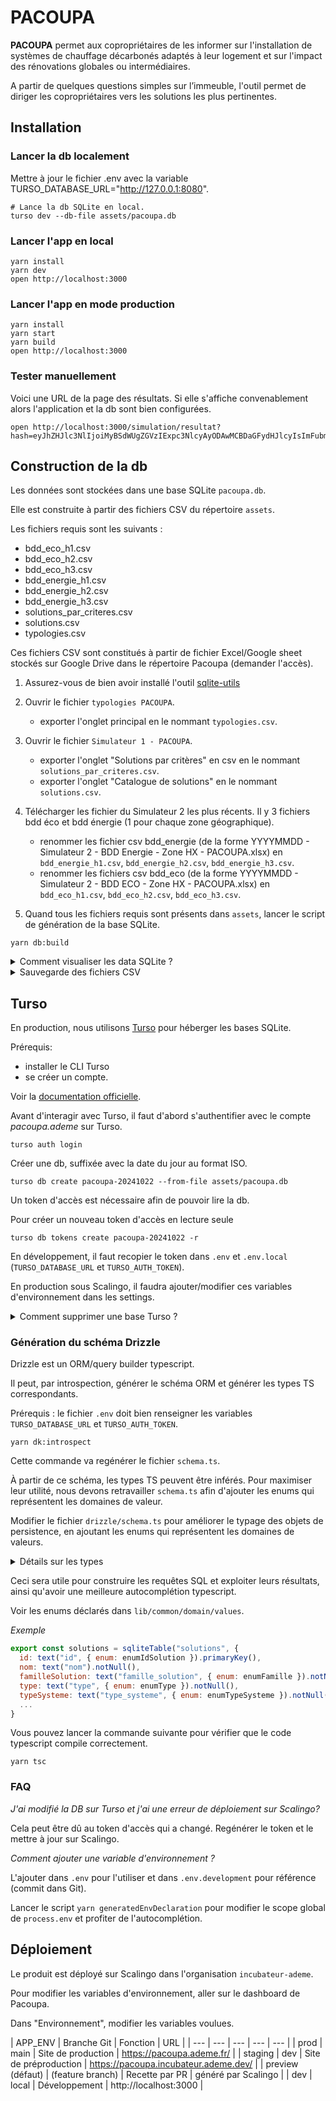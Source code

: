 # PACOUPA

**PACOUPA** permet aux copropriétaires de les informer sur l'installation de systèmes de chauffage décarbonés adaptés à leur logement et sur l'impact des rénovations globales ou intermédiaires.

A partir de quelques questions simples sur l’immeuble, l'outil permet de diriger les copropriétaires vers les solutions les plus pertinentes.

## Installation

### Lancer la db localement

Mettre à jour le fichier .env avec la variable TURSO_DATABASE_URL="http://127.0.0.1:8080".

```shell
# Lance la db SQLite en local.
turso dev --db-file assets/pacoupa.db 
```

### Lancer l'app en local

```shell
yarn install
yarn dev
open http://localhost:3000
```

### Lancer l'app en mode production

```shell
yarn install        
yarn start
yarn build
open http://localhost:3000
```

### Tester manuellement

Voici une URL de la page des résultats. 
Si elle s'affiche convenablement alors l'application et la db sont bien configurées.

```shell
open http://localhost:3000/simulation/resultat?hash=eyJhZHJlc3NlIjoiMyBSdWUgZGVzIExpc3NlcyAyODAwMCBDaGFydHJlcyIsImFubmVlIjoxOTcwLCJyZW5vdmF0aW9uIjpbXSwibmJMb2dlbWVudHMiOjMwLCJwb3NzZWRlRXNwYWNlc0V4dGVyaWV1cnNDb21tdW5zIjoiTm9uIiwicG9zc2VkZUVzcGFjZXNFeHRlcmlldXJzUGVyc29ubmVscyI6Ik91aSIsImVzcGFjZXNFeHRlcmlldXJzUGVyc29ubmVscyI6WyJiYWxjb24iXSwidHlwZUNIIjoiaW5kaXZpZHVlbCIsImVuZXJnaWVDSCI6ImdheiIsImVtZXR0ZXVyIjoicmFkaWF0ZXVycyIsInR5cGVFQ1MiOiJpbmRpdmlkdWVsIiwiZW5lcmdpZUVDUyI6ImdheiJ9&travauxNiveauIsolation=Global
```

## Construction de la db

Les données sont stockées dans une base SQLite `pacoupa.db`. 

Elle est construite à partir des fichiers CSV du répertoire `assets`. 

Les fichiers requis sont les suivants :
- bdd_eco_h1.csv
- bdd_eco_h2.csv
- bdd_eco_h3.csv
- bdd_energie_h1.csv
- bdd_energie_h2.csv
- bdd_energie_h3.csv
- solutions_par_criteres.csv
- solutions.csv
- typologies.csv

Ces fichiers CSV sont constitués à partir de fichier Excel/Google sheet stockés sur Google Drive dans le répertoire Pacoupa (demander l'accès).

1. Assurez-vous de bien avoir installé l'outil [sqlite-utils](https://sqlite-utils.datasette.io/en/stable/installation.html#using-homebrew)

2. Ouvrir le fichier `typologies PACOUPA`.
    - exporter l'onglet principal en le nommant `typologies.csv`.

3. Ouvrir le fichier `Simulateur 1 - PACOUPA`.
    - exporter l'onglet "Solutions par critères" en csv en le nommant `solutions_par_criteres.csv`.
    - exporter l'onglet "Catalogue de solutions" en le nommant `solutions.csv`.
    
4. Télécharger les fichier du Simulateur 2 les plus récents. Il y 3 fichiers bdd éco et bdd énergie (1 pour chaque zone géographique).
    - renommer les fichier csv bdd_energie (de la forme YYYYMMDD - Simulateur 2 - BDD Energie - Zone HX - PACOUPA.xlsx) en `bdd_energie_h1.csv`, `bdd_energie_h2.csv`, `bdd_energie_h3.csv`.
    - renommer les fichiers csv bdd_eco (de la forme YYYYMMDD - Simulateur 2 - BDD ECO - Zone HX - PACOUPA.xlsx) en `bdd_eco_h1.csv`, `bdd_eco_h2.csv`, `bdd_eco_h3.csv`.

5. Quand tous les fichiers requis sont présents dans `assets`, lancer le script de génération de la base SQLite.

```shell
yarn db:build
```

<details>
    <summary>Comment visualiser les data SQLite ?</summary>

    Pour visualiser les data, vous pouvez utiliser l'outil datasette.

    datasette assets/pacoupa.db

    Une technique pour s'assurer que le script de génération de la base s'est bien lancé, est de regarder la volumétrie attendue (ex: 120 000 lignes pour bdd_eco et bdd_energie).

</details>

<details>
    <summary>Sauvegarde des fichiers CSV</summary>

    Pour ne pas surcharger inutilement le repo GitHub Pacoupa, les fichiers CSV ne sont pas stockés (cf. .gitignore).

    Donc, à chaque fois qu'un fichier pacoupa.db est créé, et à minima, quand il est utilisé en production (cf. plus loin sur l'hébergement Turso), il est fortement conseillé de stocker l'ensemble des fichiers CSV dans un répertoire de backup sur le Drive de l'équipe. 
    
    Comme cela, à tout moment l'historique des fichiers sources qui ont permis de constituer une certaine version de la base SQLite est récupérable.
    
</details>

## Turso

En production, nous utilisons [Turso](https://turso.tech/) pour héberger les bases SQLite.


Prérequis: 
- installer le CLI Turso
- se créer un compte. 

Voir la [documentation officielle](https://docs.turso.tech/quickstart). 

Avant d'interagir avec Turso, il faut d'abord s'authentifier avec le compte *pacoupa.ademe* sur Turso.

```shell
turso auth login
```

Créer une db, suffixée avec la date du jour au format ISO.

```shell
turso db create pacoupa-20241022 --from-file assets/pacoupa.db
```

Un token d'accès est nécessaire afin de pouvoir lire la db.

Pour créer un nouveau token d'accès en lecture seule
```shell
turso db tokens create pacoupa-20241022 -r 
```

En développement, il faut recopier le token dans `.env` et `.env.local` (`TURSO_DATABASE_URL` et `TURSO_AUTH_TOKEN`).

En production sous Scalingo, il faudra ajouter/modifier ces variables d'environnement dans les settings.

<details>
    <summary>Comment supprimer une base Turso ?</summary>

    Ex: turso db destroy pacoupa-20240923.
</details>


### Génération du schéma Drizzle

Drizzle est un ORM/query builder typescript.

Il peut, par introspection, générer le schéma ORM et générer les types TS correspondants.

Prérequis : le fichier `.env` doit bien renseigner les variables `TURSO_DATABASE_URL` et `TURSO_AUTH_TOKEN`.


```shell
yarn dk:introspect
```

Cette commande va regénérer le fichier `schema.ts`.

À partir de ce schéma, les types TS peuvent être inférés. Pour maximiser leur utilité, nous devons retravailler `schema.ts` afin d'ajouter les enums qui représentent les domaines de valeur.

Modifier le fichier `drizzle/schema.ts` pour améliorer le typage des objets de persistence, en ajoutant les enums qui représentent les domaines de valeurs.

<details>
    <summary>Détails sur les types</summary>

    Grâce à cela, nous bénéficierons d'une autocomplétion parfaite. Par exemple, pour le champ `dpe`, nous aurons comme valeurs possibles `["A", "B", "C", "D", "E", "F", "G"]`. 
    
    Nous utilisons également drizzle-zod, qui permet d'inférer des schémas zod à partir du schéma Drizzle.

    Ex: 
        // zod-schema.ts
        import { createSelectSchema } from "drizzle-zod";
        import { type z } from "zod";
        import { bddEco, bddEnergie, criteres, typologies } from "./schema";

        export const criteresBatimentSchema = createSelectSchema(criteres);

    De cette façon, nous essayons autant que possible de ne pas se répéter tout en apportant le plus d'information au niveau des types.
</details>

Ceci sera utile pour construire les requêtes SQL et exploiter leurs résultats, ainsi qu'avoir une meilleure autocomplétion typescript.

Voir les enums déclarés dans `lib/common/domain/values`.

*Exemple*

```js
export const solutions = sqliteTable("solutions", {
  id: text("id", { enum: enumIdSolution }).primaryKey(),
  nom: text("nom").notNull(),
  familleSolution: text("famille_solution", { enum: enumFamille }).notNull(),
  type: text("type", { enum: enumType }).notNull(),
  typeSysteme: text("type_systeme", { enum: enumTypeSysteme }).notNull(),
  ...
}
```

Vous pouvez lancer la commande suivante pour vérifier que le code typescript compile correctement.

```shell
yarn tsc
```

### FAQ

*J'ai modifié la DB sur Turso et j'ai une erreur de déploiement sur Scalingo?*

Cela peut être dû au token d'accès qui a changé. 
Regénérer le token et le mettre à jour sur Scalingo.

*Comment ajouter une variable d'environnement ?*

L'ajouter dans `.env` pour l'utiliser et dans `.env.development` pour référence (commit dans Git).

Lancer le script `yarn generatedEnvDeclaration` pour modifier le scope global de `process.env` et profiter de l'autocomplétion.

## Déploiement

Le produit est déployé sur Scalingo dans l'organisation `incubateur-ademe`.

Pour modifier les variables d'environnement, aller sur le dashboard de Pacoupa.

Dans "Environnement", modifier les variables voulues. 

| APP_ENV | Branche Git | Fonction | URL |
| --- | --- | --- | --- | --- |
| prod | main | Site de production | https://pacoupa.ademe.fr/ |
| staging | dev | Site de préproduction | https://pacoupa.incubateur.ademe.dev/ |
| preview (défaut) | (feature branch) | Recette par PR | généré par Scalingo |
| dev | local | Développement | http://localhost:3000 |

